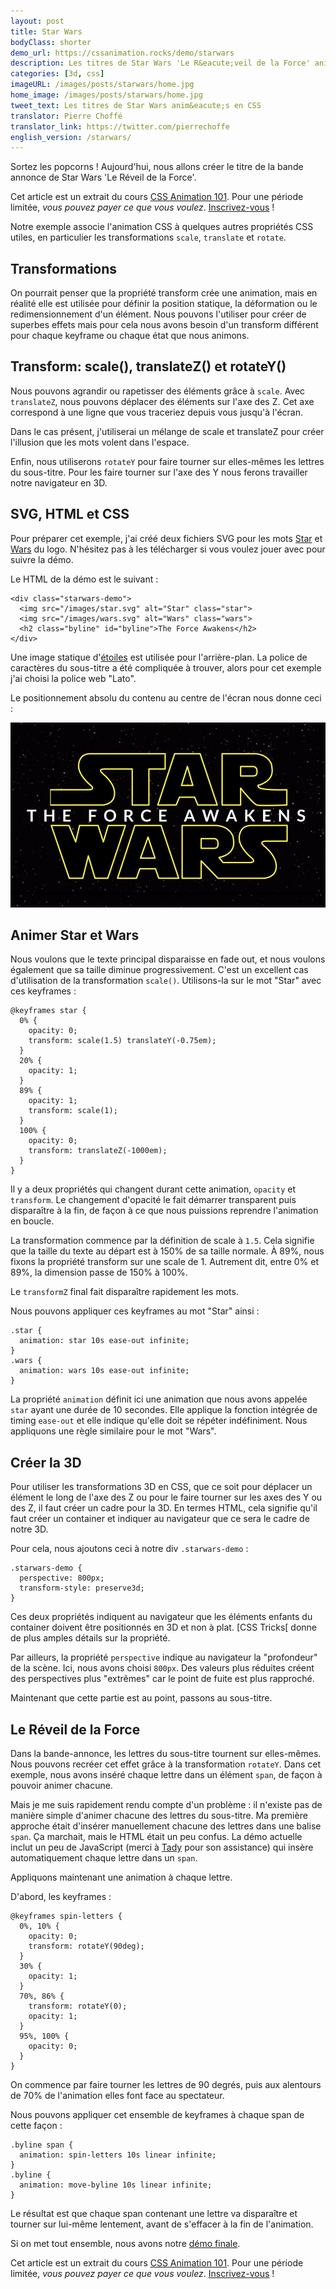 ```yaml
---
layout: post
title: Star Wars
bodyClass: shorter
demo_url: https://cssanimation.rocks/demo/starwars
description: Les titres de Star Wars 'Le R&eacute;veil de la Force' anim&eacute;s en CSS
categories: [3d, css]
imageURL: /images/posts/starwars/home.jpg
home_image: /images/posts/starwars/home.jpg
tweet_text: Les titres de Star Wars anim&eacute;s en CSS
translator: Pierre Choffé
translator_link: https://twitter.com/pierrechoffe
english_version: /starwars/
---
```


Sortez les popcorns ! Aujourd'hui, nous allons cr&eacute;er le titre de la bande annonce de Star Wars 'Le R&eacute;veil de la Force'.
<p data-height="468" data-theme-id="12592" data-slug-hash="pJzwEw" data-default-tab="result" data-user="donovanh" class="codepen">

<div class="callout"> 

Cet article est un extrait du cours <a href="/courses/animation-101/">CSS Animation 101</a>. Pour une p&eacute;riode limit&eacute;e, <em>vous pouvez payer ce que vous voulez</em>. <a href="/courses/animation-101/">Inscrivez-vous</a> !

</div>

Notre exemple associe l'animation CSS &agrave; quelques autres propri&eacute;t&eacute;s CSS utiles, en particulier les transformations `scale`, `translate` et `rotate`.

## Transformations

On pourrait penser que la propri&eacute;t&eacute; transform cr&eacute;e une animation, mais en r&eacute;alit&eacute; elle est utilis&eacute;e pour d&eacute;finir la position statique, la d&eacute;formation ou le redimensionnement d'un &eacute;l&eacute;ment. Nous pouvons l'utiliser pour cr&eacute;er de superbes effets mais pour cela nous avons besoin d'un transform diff&eacute;rent pour chaque keyframe ou chaque &eacute;tat que nous animons.

## Transform: scale(), translateZ() et rotateY()

Nous pouvons agrandir ou rapetisser des &eacute;l&eacute;ments gr&acirc;ce &agrave; `scale`. Avec `translateZ`, nous pouvons d&eacute;placer des &eacute;l&eacute;ments sur l'axe des Z. Cet axe correspond &agrave; une ligne que vous traceriez depuis vous jusqu'&agrave; l'&eacute;cran.

Dans le cas pr&eacute;sent, j'utiliserai un m&eacute;lange de scale et translateZ pour cr&eacute;er l'illusion que les mots volent dans l'espace.

Enfin, nous utiliserons `rotateY` pour faire tourner sur elles-m&ecirc;mes les lettres du sous-titre. Pour les faire tourner sur l'axe des Y nous ferons travailler notre navigateur en 3D.

## SVG, HTML et CSS

Pour pr&eacute;parer cet exemple, j'ai cr&eacute;&eacute; deux fichiers SVG pour les mots [Star](/demo/starwars/images/star.svg) et [Wars](/demo/starwars/images/wars.svg) du logo. N'h&eacute;sitez pas &agrave; les t&eacute;l&eacute;charger si vous voulez jouer avec pour suivre la d&eacute;mo.

Le HTML de la d&eacute;mo est le suivant :
 
```
<div class="starwars-demo">
  <img src="/images/star.svg" alt="Star" class="star">
  <img src="/images/wars.svg" alt="Wars" class="wars">
  <h2 class="byline" id="byline">The Force Awakens</h2>
</div>
```

Une image statique d'[&eacute;toiles](/demo/starwars/images/bg.jpg) est utilis&eacute;e pour l'arri&egrave;re-plan. La police de caract&egrave;res du sous-titre a &eacute;t&eacute; compliqu&eacute;e &agrave; trouver, alors pour cet exemple j'ai choisi la police web &quot;Lato&quot;.

Le positionnement absolu du contenu au centre de l'&eacute;cran nous donne ceci :

<img src="/images/posts/starwars/starwars.jpg" />

## Animer Star et Wars

Nous voulons que le texte principal disparaisse en fade out, et nous voulons &eacute;galement que sa taille diminue progressivement. C'est un excellent cas d'utilisation de la transformation `scale()`. Utilisons-la sur le mot &quot;Star&quot; avec ces keyframes :
 
```
@keyframes star {
  0% {
    opacity: 0;
    transform: scale(1.5) translateY(-0.75em);
  }
  20% {
    opacity: 1;
  }
  89% {
    opacity: 1;
    transform: scale(1);
  }
  100% {
    opacity: 0;
    transform: translateZ(-1000em);
  }
}
```

Il y a deux propri&eacute;t&eacute;s qui changent durant cette animation, `opacity` et `transform`. Le changement d'opacit&eacute; le fait d&eacute;marrer transparent puis dispara&icirc;tre &agrave; la fin, de fa&ccedil;on &agrave; ce que nous puissions reprendre l'animation en boucle.

La transformation commence par la d&eacute;finition de scale &agrave; `1.5`. Cela signifie que la taille du texte au d&eacute;part est &agrave; 150% de sa taille normale. &Agrave; 89%, nous fixons la propri&eacute;t&eacute; transform sur une scale de 1. Autrement dit, entre 0% et 89%, la dimension passe de 150% &agrave; 100%.

Le `transformZ` final fait dispara&icirc;tre rapidement les mots.

Nous pouvons appliquer ces keyframes au mot &quot;Star&quot; ainsi :
 
```
.star {
  animation: star 10s ease-out infinite;
}
.wars {
  animation: wars 10s ease-out infinite;
}
```

La propri&eacute;t&eacute; `animation`&nbsp;d&eacute;finit ici une animation que nous avons appel&eacute;e `star`&nbsp;ayant une dur&eacute;e de 10 secondes. Elle applique la fonction int&eacute;gr&eacute;e de timing `ease-out` et elle indique qu'elle doit se r&eacute;p&eacute;ter ind&eacute;finiment. Nous appliquons une r&egrave;gle similaire pour le mot &quot;Wars&quot;.

## Cr&eacute;er la 3D

Pour utiliser les transformations 3D en CSS, que ce soit pour d&eacute;placer un &eacute;l&eacute;ment le long de l'axe des Z ou pour le faire tourner sur les axes des Y ou des Z, il faut cr&eacute;er un cadre pour la 3D. En termes HTML, cela signifie qu'il faut cr&eacute;er un container et indiquer au navigateur que ce sera le cadre de notre 3D.

Pour cela, nous ajoutons ceci &agrave; notre div&nbsp;`.starwars-demo` :
 
```
.starwars-demo {
  perspective: 800px;
  transform-style: preserve3d;
} 
```

Ces deux propri&eacute;t&eacute;s indiquent au navigateur que les &eacute;l&eacute;ments enfants du container doivent &ecirc;tre positionn&eacute;s en 3D et non &agrave; plat. [CSS Tricks[ donne de plus amples d&eacute;tails sur la propri&eacute;t&eacute;.

Par ailleurs, la propri&eacute;t&eacute; `perspective` indique au navigateur la &quot;profondeur&quot; de la sc&egrave;ne. Ici, nous avons choisi `800px`. Des valeurs plus r&eacute;duites cr&eacute;ent des perspectives plus &quot;extr&ecirc;mes&quot; car le point de fuite est plus rapproch&eacute;.

Maintenant que cette partie est au point, passons au sous-titre.

## Le R&eacute;veil de la Force

Dans la bande-annonce, les lettres du sous-titre tournent sur elles-m&ecirc;mes. Nous pouvons recr&eacute;er cet effet gr&acirc;ce &agrave; la transformation `rotateY`. Dans cet exemple, nous avons ins&eacute;r&eacute; chaque lettre dans un &eacute;l&eacute;ment `span`, de fa&ccedil;on &agrave; pouvoir animer chacune.

Mais je me suis rapidement rendu compte d'un probl&egrave;me : il n'existe pas de mani&egrave;re simple d'animer chacune des lettres du sous-titre. Ma premi&egrave;re approche &eacute;tait d'ins&eacute;rer manuellement chacune des lettres dans une balise `span`. &Ccedil;a marchait, mais le HTML &eacute;tait un peu confus. La d&eacute;mo actuelle inclut un peu de JavaScript (merci &agrave; [Tady](https://twitter.com/tadywankenobi) pour son assistance) qui ins&egrave;re automatiquement chaque lettre dans un `span`.

Appliquons maintenant une animation &agrave; chaque lettre.

D'abord, les keyframes :
 
```
@keyframes spin-letters {
  0%, 10% {
    opacity: 0;
    transform: rotateY(90deg);
  }
  30% {
    opacity: 1;
  }
  70%, 86% {
    transform: rotateY(0);
    opacity: 1;
  }
  95%, 100% {
    opacity: 0;
  }
}
```

On commence par faire tourner les lettres de 90 degr&eacute;s, puis aux alentours de 70% de l'animation elles font face au spectateur.

Nous pouvons appliquer cet ensemble de keyframes &agrave; chaque span de cette fa&ccedil;on :
 
```
.byline span {
  animation: spin-letters 10s linear infinite;
}
.byline {
  animation: move-byline 10s linear infinite;
}
```

Le r&eacute;sultat est que chaque span contenant une lettre va dispara&icirc;tre et tourner sur lui-m&ecirc;me lentement, avant de s'effacer &agrave; la fin de l'animation.

Si on met tout ensemble, nous avons notre [d&eacute;mo finale](http://codepen.io/donovanh/pen/pJzwEw?editors=110).
<p data-height="468" data-theme-id="12592" data-slug-hash="pJzwEw" data-default-tab="result" data-user="donovanh" class="codepen">

<script async src="//assets.codepen.io/assets/embed/ei.js"></script>

<div class="callout"> 

Cet article est un extrait du cours <a href="/courses/animation-101/">CSS Animation 101</a>. Pour une p&eacute;riode limit&eacute;e, <em>vous pouvez payer ce que vous voulez</em>. <a href="/courses/animation-101/">Inscrivez-vous</a> !

</div>

